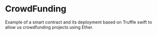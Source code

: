 # CrowdFunding
Example of a smart contract and its deployment based on Truffle swift to allow us crowdfunding projects using Ether. 
